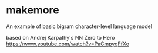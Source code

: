 # makemore
An example of basic bigram character-level language model

based on Andrej Karpathy's NN Zero to Hero
https://www.youtube.com/watch?v=PaCmpygFfXo
